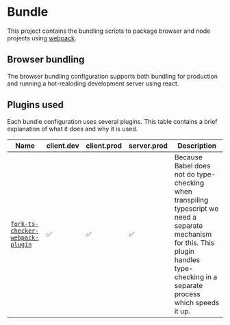 # Bundle
This project contains the bundling scripts to package browser and node projects using [webpack](https://webpack.js.org/).

## Browser bundling

The browser bundling configuration supports both bundling for production and running a hot-realoding development server using react.

## Plugins used

Each bundle configuration uses several plugins. This table contains a brief explanation of what it does and why it is used.

Name|client.dev|client.prod|server.prod|Description
-|-|-|-|-
[`fork-ts-checker-webpack-plugin`](https://github.com/TypeStrong/fork-ts-checker-webpack-plugin)|✅|✅|✅|Because Babel does not do type-checking when transpiling typescript we need a separate mechanism for this. This plugin handles type-checking in a separate process which speeds it up.
